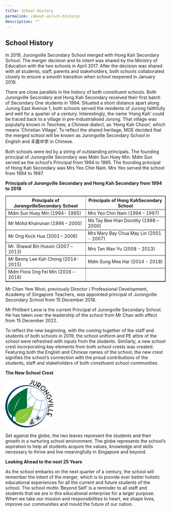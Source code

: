 ```yaml
---
title: School History
permalink: /about-us/sch-history/
description: ""
---
```


## School History

In 2019, Jurongville Secondary School merged with Hong Kah Secondary School. The merger decision and its intent was shared by the Ministry of Education with the two schools in April 2017. After the decision was shared with all students, staff, parents and stakeholders, both schools collaborated closely to ensure a smooth transition when school reopened in January 2019.

There are close parallels in the history of both constituent schools. Both Jurongville Secondary and Hong Kah Secondary received their first batch of Secondary One students in 1994. Situated a short distance apart along Jurong East Avenue 1, both schools served the residents of Jurong faithfully and well for a quarter of a century. Interestingly, the name ‘Hong Kah’ could be traced back to a village in pre-industrialised Jurong. That village was popularly known in Teochew, a Chinese dialect, as ‘Hong Kah Choon’, which means ‘Christian Village’. To reflect the shared heritage, MOE decided that the merged school will be known as Jurongville Secondary School in English and 丰嘉中学 in Chinese. 

Both schools were led by a string of outstanding principals. The founding principal of Jurongville Secondary was Mdm Sun Huey Min. Mdm Sun served as the school’s Principal from 1994 to 1995. The founding principal of Hong Kah Secondary was Mrs Yeo Chin Nam. Mrs Yeo served the school from 1994 to 1997.

**Principals of Jurongville Secondary and Hong Kah Secondary from 1994 to 2018**

<table width="100%" border="1">
<tbody>
<tr>
<th width="50%">Principals of JurongvilleSecondary School<br>
</th>
<th width="50%">Principals of Hong KahSecondary School<br>
</th>
</tr>
<tr>
<td>Mdm Sun Huey Min (1994- 1995)
</td>
<td>Mrs Yeo Chin Nam (1994 – 1997)
</td>
</tr>
<tr>
<td>Mr Mohd Khairunan (1996 – 2000)
</td>
<td>Ms Tay Bee Hian Dorothy (1998 – 2000)
</td>
</tr>
<tr>
<td>Mr Ong Kock Hua (2001 – 2006)
</td>
<td>Mrs Mary Bay Chua May Lin (2001 - 2007)
</td>
</tr>
<tr>
<td>Mr. Shawal Bin Hussin (2007 – 2013)
</td>
<td>Mrs Tan Wan Yu (2008 - 2013)
</td>
</tr>
<tr>
<td>Mr Benny Lee Kah Chong (2014- 2015)
</td>
<td>Mdm Sung Mee Har (2014 - 2018)
</td>
</tr>
<tr>
<td>Mdm Flora Ong Fei Min (2016 – 2018)
</td>
<td>
</td>
  </tr></tbody></table>

Mr Chan Yew Wooi, previously Director / Professional Development, Academy of Singapore Teachers, was appointed principal of Jurongville Secondary School from 15 December 2018.

Mr Philibert Leow is the current Principal of Jurongville Secondary School. He has taken over the leadership of the school from Mr Chan with effect from 15 December 2022.

To reflect the new beginning, with the coming together of the staff and students of both schools in 2019, the school uniform and PE attire of the school were refreshed with inputs from the students. Similarly, a new school crest incorporating key elements from both school crests was created. Featuring both the English and Chinese names of the school, the new crest signifies the school’s connection with the proud contributions of the students, staff and stakeholders of both constituent school communities.

**The New School Crest**

<img src="/images/JVSS_2019_logo_OCT_outline.png" style="width:30%">

Set against the globe, the two leaves represent the students and their growth in a nurturing school environment. The globe represents the school’s aspiration to help all students acquire the values, knowledge and skills necessary to thrive and live meaningfully in Singapore and beyond.

**Looking Ahead to the next 25 Years**

As the school embarks on the next quarter of a century, the school will remember the intent of the merger, which is to provide ever better holistic educational experiences for all the current and future students of the school. The school motto ‘Beyond Self’ is a reminder to all staff and students that we are in this educational enterprise for a larger purpose. When we take our mission and responsibilities to heart, we shape lives, improve our communities and mould the future of our nation.
